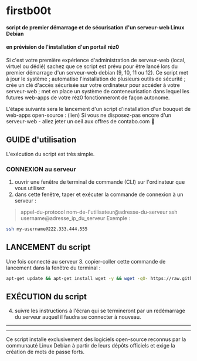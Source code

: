 # firstb00t
#### script de premier démarrage et de sécurisation d'un serveur-web Linux Debian
#### en prévision de l'installation d'un portail réz0
Si c'est votre première expérience d'administration de serveur-web (local, virtuel ou dédié) sachez que ce script est prévu pour être lancé lors du premier démarrage d'un serveur-web debian (9, 10, 11 ou 12).
Ce script met à jour le système ; automatise l'installation de plusieurs outils de sécurité ; crée un clé d'accès sécurisée sur votre ordinateur pour accéder à votre serveur-web ; met en place un système de conteneurisation dans lequel les futures web-apps de votre réz0 fonctionneront de façon autonome.

L'étape suivante sera le lancement d'un script d'installation d'un bouquet de web-apps open-source : (lien)
Si vous ne disposez-pas encore d'un serveur-web - allez jeter un oeil aux offres de contabo.com 🚀

## GUIDE d'utilisation
L'exécution du script est très simple.

### CONNEXION au serveur
1. ouvrir une fenêtre de terminal de commande (CLI) sur l'ordinateur que vous utilisez
2. dans cette fenêtre, taper et exécuter la commande de connexion à un serveur :

> appel-du-protocol nom-de-l'utilisateur@adresse-du-serveur
> ssh username@adresse_ip_du_serveur
Exemple :
```bash
ssh my-username@222.333.444.555
```
## LANCEMENT du script
Une fois connecté au serveur
3. copier-coller cette commande de lancement dans la fenêtre du terminal :

```bash
apt-get update && apt-get install wget -y && wget -qO- https://raw.githubusercontent.com/lerez0/firstb00t/main/rez0-debian-premier-demarrage.sh | bash
```

## EXÉCUTION du script
4. suivre les instructions à l'écran qui se termineront par un redémarrage du serveur
auquel il faudra se connecter à nouveau.


---
******************************************************
Ce script installe exclusivement des logiciels open-source
reconnus par la communauté Linux Debian à partir de leurs dépôts officiels
et exige la création de mots de passe forts.
